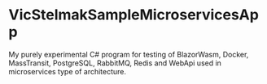 # VicStelmakSampleMicroservicesApp
My purely experimental C# program for testing of BlazorWasm, Docker, MassTransit, PostgreSQL, RabbitMQ, Redis and WebApi used in microservices type of architecture.

